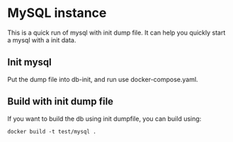 # MySQL instance

This is a quick run of mysql with init dump file. It can help you quickly start a mysql with a init data.

## Init mysql

Put the dump file into db-init, and run use docker-compose.yaml. 

## Build with init dump file

If you want to build the db using init dumpfile, you can build using:

```
docker build -t test/mysql .
```


